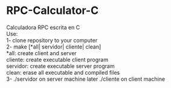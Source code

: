 # RPC-Calculator-C
Calculadora RPC escrita en C  
Use:   
1- clone repository to your computer  
2- make [*all| servidor| cliente| clean]  
*all: create client and server  
cliente: create executable client program  
servidor: create executable server program   
clean: erase all executable and compiled files  
3- ./servidor on server machine later ./cliente on client machine  
